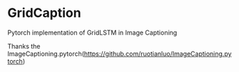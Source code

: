# GridCaption
Pytorch implementation of GridLSTM in Image Captioning 

Thanks the ImageCaptioning.pytorch(https://github.com/ruotianluo/ImageCaptioning.pytorch)
